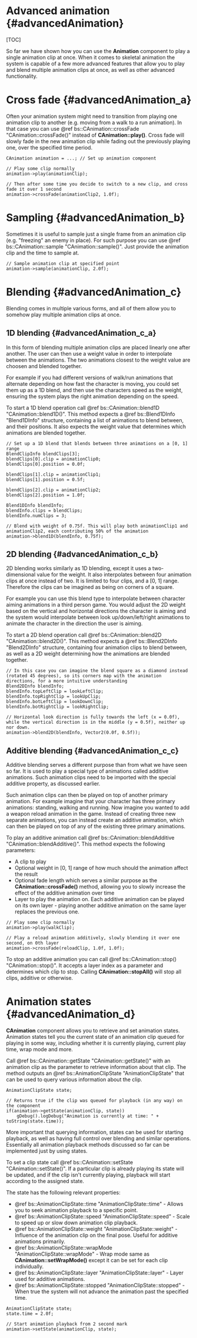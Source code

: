 Advanced animation				{#advancedAnimation}
===============
[TOC]

So far we have shown how you can use the **Animation** component to play a single animation clip at once. When it comes to skeletal animation the system is capable of a few more advanced features that allow you to play and blend multiple animation clips at once, as well as other advanced functionality.

# Cross fade {#advancedAnimation_a}
Often your animation system might need to transition from playing one animation clip to another (e.g. moving from a walk to a run animation). In that case you can use @ref bs::CAnimation::crossFade "CAnimation::crossFade()" instead of **CAnimation::play()**. Cross fade will slowly fade in the new animation clip while fading out the previously playing one, over the specified time period.

~~~~~~~~~~~~~{.cpp}
CAnimation animation = ...; // Set up animation component

// Play some clip normally
animation->play(animationClip);

// Then after some time you decide to switch to a new clip, and cross fade it over 1 second
animation->crossFade(animationClip2, 1.0f);
~~~~~~~~~~~~~

# Sampling {#advancedAnimation_b}
Sometimes it is useful to sample just a single frame from an animation clip (e.g. "freezing" an enemy in place). For such purpose you can use @ref bs::CAnimation::sample "CAnimation::sample()". Just provide the animation clip and the time to sample at.

~~~~~~~~~~~~~{.cpp}
// Sample animation clip at specified point
animation->sample(animationClip, 2.0f);
~~~~~~~~~~~~~

# Blending {#advancedAnimation_c}
Blending comes in multiple various forms, and all of them allow you to somehow play multiple animation clips at once.

## 1D blending {#advancedAnimation_c_a}
In this form of blending multiple animation clips are placed linearly one after another. The user can then use a weight value in order to interpolate between the animations. The two animations closest to the weight value are choosen and blended together. 

For example if you had different versions of walk/run animations that alternate depending on how fast the character is moving, you could set them up as a 1D blend, and then use the characters speed as the weight, ensuring the system plays the right animation depending on the speed.

To start a 1D blend operation call @ref bs::CAnimation::blend1D "CAnimation::blend1D()". This method expects a @ref bs::Blend1DInfo "Blend1DInfo" structure, containing a list of animations to blend between, and their positions. It also expects the weight value that determines which animations are blended together.

~~~~~~~~~~~~~{.cpp}
// Set up a 1D blend that blends between three animations on a [0, 1] range
BlendClipInfo blendClips[3];
blendClips[0].clip = animationClip0;
blendClips[0].position = 0.0f;

blendClips[1].clip = animationClip1;
blendClips[1].position = 0.5f;

blendClips[2].clip = animationClip2;
blendClips[2].position = 1.0f;

Blend1DInfo blendInfo;
blendInfo.clips = blendClips;
blendInfo.numClips = 3;

// Blend with weight of 0.75f. This will play both animationClip1 and animationClip2, each contributing 50% of the animation
animation->blend1D(blendInfo, 0.75f);
~~~~~~~~~~~~~

## 2D blending {#advancedAnimation_c_b}
2D blending works similarly as 1D blending, except it uses a two-dimensional value for the weight. It also interpolates between four animation clips at once instead of two. It is limited to four clips, and a [0, 1] range. Therefore the clips can be imagined as being on corners of a square.

For example you can use this blend type to interpolate between character aiming animations in a third person game. You would adjust the 2D weight based on the vertical and horizontal directions the character is aiming and the system would interpolate between look up/down/left/right animations to animate the character in the direction the user is aiming.

To start a 2D blend operation call @ref bs::CAnimation::blend2D "CAnimation::blend2D()". This method expects a @ref bs::Blend2DInfo "Blend2DInfo" structure, containing four animation clips to blend between, as well as a 2D weight determining how the animations are blended together.

~~~~~~~~~~~~~{.cpp}
// In this case you can imagine the blend square as a diamond instead (rotated 45 degrees), so its corners map with the animation directions, for a more intuitive understanding
Blend2DInfo blendInfo;
blendInfo.topLeftClip = lookLeftClip;
blendInfo.topRightClip = lookUpClip;
blendInfo.botLeftClip = lookDownClip;
blendInfo.botRightClip = lookRightClip;

// Horizontal look direction is fully towards the left (x = 0.0f), while the vertical direction is in the middle (y = 0.5f), neither up nor down.
animation->blend2D(blendInfo, Vector2(0.0f, 0.5f));
~~~~~~~~~~~~~

## Additive blending {#advancedAnimation_c_c}
Additive blending serves a different purpose than from what we have seen so far. It is used to play a special type of animations called additive animations. Such animation clips need to be imported with the special additive property, as discussed earlier.

Such animation clips can then be played on top of another primary animation. For example imagine that your character has three primary animations: standing, walking and running. Now imagine you wanted to add a weapon reload animation in the game. Instead of creating three new separate animations, you can instead create an additive animation, which can then be played on top of any of the existing three primary animations.

To play an additive animation call @ref bs::CAnimation::blendAdditive "CAnimation::blendAdditive()". This method expects the following parameters:
 - A clip to play
 - Optional weight in [0, 1] range of how much should the animation affect the result
 - Optional fade length which serves a similar purpose as the **CAnimation::crossFade()** method, allowing you to slowly increase the effect of the additive animation over time
 - Layer to play the animation on. Each additive animation can be played on its own layer - playing another additive animation on the same layer replaces the previous one.
 
~~~~~~~~~~~~~{.cpp}
// Play some clip normally
animation->play(walkClip);

// Play a reload animation additively, slowly blending it over one second, on 0th layer
animation->crossFade(reloadClip, 1.0f, 1.0f);
~~~~~~~~~~~~~

To stop an additive animation you can call @ref bs::CAnimation::stop() "CAnimation::stop()". It accepts a layer index as a parameter and determines which clip to stop. Calling **CAnimation::stopAll()** will stop all clips, additive or otherwise.

# Animation states {#advancedAnimation_d}
**CAnimation** component allows you to retrieve and set animation states. Animation states tell you the current state of an animation clip queued for playing in some way, including whether it is currently playing, current play time, wrap mode and more.

Call @ref bs::CAnimation::getState "CAnimation::getState()" with an animation clip as the parameter to retrieve information about that clip. The method outputs an @ref bs::AnimationClipState "AnimationClipState" that can be used to query various information about the clip.

~~~~~~~~~~~~~{.cpp}
AnimationClipState state;

// Returns true if the clip was queued for playback (in any way) on the component
if(animation->getState(animationClip, state))
	gDebug().logDebug("Animation is currently at time: " + toString(state.time));
~~~~~~~~~~~~~

More important that querying information, states can be used for starting playback, as well as having full control over blending and similar operations. Essentially all animation playback methods discussed so far can be implemented just by using states.

To set a clip state call @ref bs::CAnimation::setState "CAnimation::setState()". If a particular clip is already playing its state will be updated, and if the clip isn't currently playing, playback will start according to the assigned state.

The state has the following relevant properties:
 - @ref bs::AnimationClipState::time "AnimationClipState::time" - Allows you to seek animation playback to a specific point.
 - @ref bs::AnimationClipState::speed "AnimationClipState::speed" - Scale to speed up or slow down animation clip playback.
 - @ref bs::AnimationClipState::weight "AnimationClipState::weight" - Influence of the animation clip on the final pose. Useful for additive animations primarily.
 - @ref bs::AnimationClipState::wrapMode "AnimationClipState::wrapMode" - Wrap mode same as **CAnimation::setWrapMode()** except it can be set for each clip individually.
 - @ref bs::AnimationClipState::layer "AnimationClipState::layer" - Layer used for additive animations.
 - @ref bs::AnimationClipState::stopped "AnimationClipState::stopped" - When true the system will not advance the animation past the specified time.

~~~~~~~~~~~~~{.cpp}
AnimationClipState state;
state.time = 2.0f;

// Start animation playback from 2 second mark
animation->setState(animationClip, state);
~~~~~~~~~~~~~